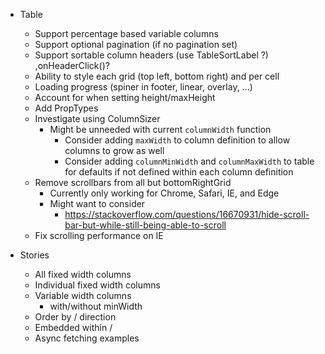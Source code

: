 - Table
  - Support percentage based variable columns
  - Support optional pagination (if no pagination set)
  - Support sortable column headers (use TableSortLabel ?) ,onHeaderClick()?
  - Ability to style each grid (top left, bottom right) and per cell
  - Loading progress (spiner in footer, linear, overlay, ...)
  - Account for <TablePagination> when setting height/maxHeight
  - Add PropTypes
  - Investigate using ColumnSizer
    - Might be unneeded with current `columnWidth` function
      - Consider adding `maxWidth` to column definition to allow columns to grow as well
      - Consider adding `columnMinWidth` and `columnMaxWidth` to table for defaults if not defined within each column definition
  - Remove scrollbars from all but bottomRightGrid
    - Currently only working for Chrome, Safari, IE, and Edge
    - Might want to consider
      - https://stackoverflow.com/questions/16670931/hide-scroll-bar-but-while-still-being-able-to-scroll
  - Fix scrolling performance on IE

- Stories
  - All fixed width columns
  - Individual fixed width columns
  - Variable width columns
    - with/without minWidth
  - Order by / direction
  - Embedded within <Card> / <Paper>
  - Async fetching examples
